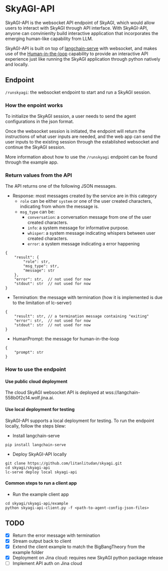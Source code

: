 # SkyAGI-API

SkyAGI-API is the websocket API endpoint of SkyAGI, which would allow users to interact with SkyAGI through API interface. With SkyAGI-API, anyone can convinienlty build interactive application that incorporates the emerging human-like capability from LLM.

SkyAGI-API is built on top of [langchain-serve](https://github.com/jina-ai/langchain-serve/tree/main) with websocket, and makes use of the [Human-in-the-loop](https://github.com/jina-ai/langchain-serve/tree/main/examples/websockets/hitl) capability to provide an interactive API experience just like running the SkyAGI application through python natively and locally.

## Endpoint

`/runskyagi`: the websocket endpoint to start and run a SkyAGI session.

### How the enpoint works

To initialize the SkyAGI session, a user needs to send the agent configurations in the json format.

Once the websocket session is initiated, the endpoint will return the instructions of what user inputs are needed, and the web app can send the user inputs to the existing session through the established websocket and continue the SkyAGI session.

More information about how to use the `/runskyagi` endpoint can be found through the example app.

### Return values from the API

The API returns one of the following JSON messages.

* Response: most messages created by the service are in this category
    * `role` can be either `system` or one of the user created characters, indicating from whom the message is.
    * `msg_type` can be:
        * `conversation`: a conversation message from one of the user created characters.
        * `info`: a system message for informative purpose.
        * `whisper`: a system message indicating whispers between user created characters.
        * `error`: a system message indicating a error happening

```
{
    "result": {
        "role": str,
        "msg_type": str,
        "message": str
    },
    "error": str,  // not used for now
    "stdout": str  // not used for now
}
```

* Termination: the message with termination (how it is implemented is due to the limitation of lc-server)

```
{
    "result": str, // a termination message containing "exiting"
    "error": str,  // not used for now
    "stdout": str  // not used for now
}
```

* HumanPrompt: the message for human-in-the-loop

```
{
    "prompt": str
}
```

### How to use the endpoint

#### Use public cloud deployment

The cloud SkyAGI websocket API is deployed at wss://langchain-558b0f2c14.wolf.jina.ai.

#### Use local deployment for testing

SkyAGI-API supports a local deployment for testing. To run the endpoint locally, follow the steps blew:

* Install langchain-serve

```
pip install langchain-serve
```

* Deploy SkyAGI-API locally

```
git clone https://github.com/litanlitudan/skyagi.git
cd skyagi/skyagi-api
lc-serve deploy local skyagi-api
```

#### Common steps to run a client app

* Run the example client app

```
cd skyagi/skyagi-api/example
python skyagi-api-client.py -f <path-to-agent-config-json-files>
```

## TODO

* [x] Return the error message with termination
* [x] Stream output back to client
* [x] Extend the client example to match the BigBangTheory from the example folder
* [x] Deployment on Jina cloud: requires new SkyAGI python package release
* [ ] Implement API auth on Jina cloud
